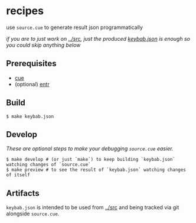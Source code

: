# recipes

use `source.cue` to generate result json programmatically

_if you are to just work on [../src](../src), just the produced [keybab.json](./keybab.json) is enough so you could skip anything below_

## Prerequisites

- [cue](https://github.com/cuelang/cue#download-and-install)
- (optional) [entr](http://eradman.com/entrproject/)

## Build

`$ make keybab.json`

## Develop

_These are optional steps to make your debugging `source.cue` easier._

```
$ make develop # (or just `make`) to keep building `keybab.json` watching changes of `source.cue`
$ make preview # to see the result of `keybab.json` watching changes of itself
```

## Artifacts

`keybab.json` is intended to be used from [../src](../src) and being tracked via git alongside `source.cue`.
